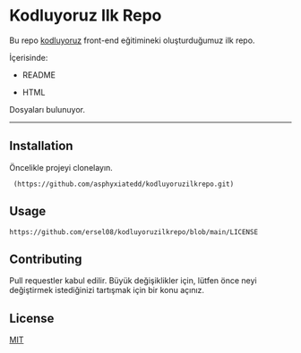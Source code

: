 # Kodluyoruz Ilk Repo

Bu repo [kodluyoruz](https://kodluyoruz.org) front-end eğitimineki oluşturduğumuz ilk repo.

İçerisinde:

* README

* HTML

Dosyaları bulunuyor.

***
## Installation
Öncelikle projeyi clonelayın.
```
 (https://github.com/asphyxiatedd/kodluyoruzilkrepo.git)
```
## Usage
```
https://github.com/ersel08/kodluyoruzilkrepo/blob/main/LICENSE
``` 
## Contributing
Pull requestler kabul edilir. Büyük değişiklikler için, lütfen önce neyi değiştirmek istediğinizi tartışmak için bir konu açınız.
## License
[MIT](https://choosealicense.com/licenses/mit/)